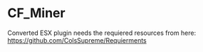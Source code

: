 # CF_Miner
Converted ESX plugin needs the requiered resources from here: https://github.com/ColsSupreme/Requierments
